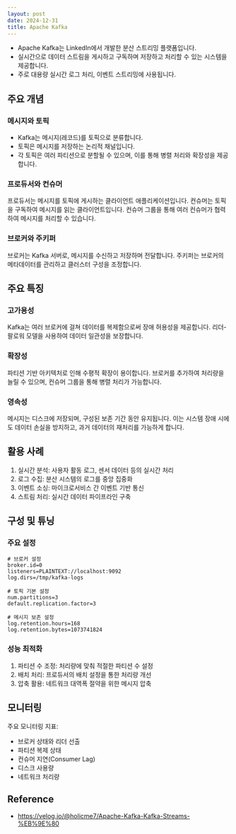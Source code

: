 ```yaml
---
layout: post
date: 2024-12-31
title: Apache Kafka
---
```



- Apache Kafka는 LinkedIn에서 개발한 분산 스트리밍 플랫폼입니다.
- 실시간으로 데이터 스트림을 게시하고 구독하며 저장하고 처리할 수 있는 시스템을 제공합니다.
- 주로 대용량 실시간 로그 처리, 이벤트 스트리밍에 사용됩니다.



## 주요 개념


### 메시지와 토픽

- Kafka는 메시지(레코드)를 토픽으로 분류합니다.
- 토픽은 메시지를 저장하는 논리적 채널입니다.
- 각 토픽은 여러 파티션으로 분할될 수 있으며, 이를 통해 병렬 처리와 확장성을 제공합니다.


### 프로듀서와 컨슈머 

프로듀서는 메시지를 토픽에 게시하는 클라이언트 애플리케이션입니다. 컨슈머는 토픽을 구독하여 메시지를 읽는 클라이언트입니다. 컨슈머 그룹을 통해 여러 컨슈머가 협력하여 메시지를 처리할 수 있습니다.

### 브로커와 주키퍼

브로커는 Kafka 서버로, 메시지를 수신하고 저장하며 전달합니다. 주키퍼는 브로커의 메타데이터를 관리하고 클러스터 구성을 조정합니다.

## 주요 특징

### 고가용성

Kafka는 여러 브로커에 걸쳐 데이터를 복제함으로써 장애 허용성을 제공합니다. 리더-팔로워 모델을 사용하여 데이터 일관성을 보장합니다.

### 확장성

파티션 기반 아키텍처로 인해 수평적 확장이 용이합니다. 브로커를 추가하여 처리량을 늘릴 수 있으며, 컨슈머 그룹을 통해 병렬 처리가 가능합니다.

### 영속성

메시지는 디스크에 저장되며, 구성된 보존 기간 동안 유지됩니다. 이는 시스템 장애 시에도 데이터 손실을 방지하고, 과거 데이터의 재처리를 가능하게 합니다.

## 활용 사례

1. 실시간 분석: 사용자 활동 로그, 센서 데이터 등의 실시간 처리
2. 로그 수집: 분산 시스템의 로그를 중앙 집중화
3. 이벤트 소싱: 마이크로서비스 간 이벤트 기반 통신
4. 스트림 처리: 실시간 데이터 파이프라인 구축

## 구성 및 튜닝

### 주요 설정

```properties
# 브로커 설정
broker.id=0
listeners=PLAINTEXT://localhost:9092
log.dirs=/tmp/kafka-logs

# 토픽 기본 설정
num.partitions=3
default.replication.factor=3

# 메시지 보존 설정
log.retention.hours=168
log.retention.bytes=1073741824
```

### 성능 최적화

1. 파티션 수 조정: 처리량에 맞춰 적절한 파티션 수 설정
2. 배치 처리: 프로듀서의 배치 설정을 통한 처리량 개선
3. 압축 활용: 네트워크 대역폭 절약을 위한 메시지 압축

## 모니터링

주요 모니터링 지표:
- 브로커 상태와 리더 선출
- 파티션 복제 상태
- 컨슈머 지연(Consumer Lag)
- 디스크 사용량
- 네트워크 처리량












## Reference

- <https://velog.io/@holicme7/Apache-Kafka-Kafka-Streams-%EB%9E%80>